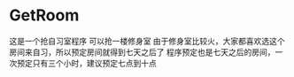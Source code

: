 # GetRoom
这是一个抢自习室程序
可以抢一楼修身室
由于修身室比较火，大家都喜欢选这个房间来自习，所以预定房间就得到七天之后了
程序预定也是七天之后的房间，一次预定只有三个小时，建议预定七点到十点
